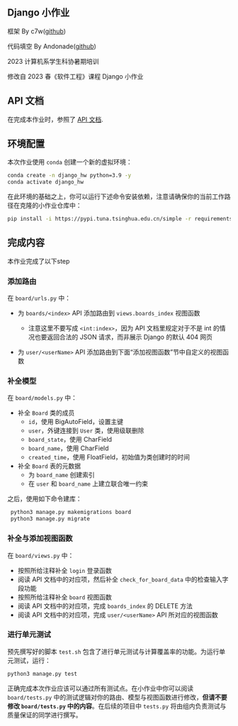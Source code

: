 ## Django 小作业

框架 By c7w([github](https://github.com/c7w))

代码填空 By Andonade([github](https://github.com/Andonade))

2023 计算机系学生科协暑期培训

修改自 2023 春《软件工程》课程 Django 小作业


## API 文档

在完成本作业时，参照了 [API 文档](https://thuse-course.github.io/course-index/handout/api/).


## 环境配置

本次作业使用 `conda` 创建一个新的虚拟环境：

```zsh
conda create -n django_hw python=3.9 -y
conda activate django_hw
```

在此环境的基础之上，你可以运行下述命令安装依赖，注意请确保你的当前工作路径在克隆的小作业仓库中：

```zsh
pip install -i https://pypi.tuna.tsinghua.edu.cn/simple -r requirements.txt
```

## 完成内容

本作业完成了以下step


### 添加路由

在 `board/urls.py` 中：

- 为 `boards/<index>` API 添加路由到 `views.boards_index` 视图函数
    - 注意这里不要写成 `<int:index>`，因为 API 文档里规定对于不是 int 的情况也要返回合法的 JSON 请求，而非展示 Django 的默认 404 网页

- 为 `user/<userName>` API 添加路由到下面“添加视图函数”节中自定义的视图函数



### 补全模型

在 `board/models.py` 中：

- 补全 `Board` 类的成员
    - `id`，使用 BigAutoField，设置主键
    - `user`，外键连接到 `User` 类，使用级联删除
    - `board_state`，使用 CharField
    - `board_name`，使用 CharField
    - `created_time`，使用 FloatField，初始值为类创建时的时间
- 补全 `Board` 表的元数据
    - 为 `board_name` 创建索引
    - 在 `user` 和 `board_name` 上建立联合唯一约束

之后，使用如下命令建库：

```zsh
 python3 manage.py makemigrations board
 python3 manage.py migrate
```



### 补全与添加视图函数

在 `board/views.py` 中：

- 按照所给注释补全 `login` 登录函数
- 阅读 API 文档中的对应项，然后补全 `check_for_board_data` 中的检查输入字段功能
- 按照所给注释补全 `board` 视图函数
- 阅读 API 文档中的对应项，完成 `boards_index` 的 DELETE 方法
- 阅读 API 文档中的对应项，完成 `user/<userName>` API 所对应的视图函数



### 进行单元测试

预先撰写好的脚本 `test.sh` 包含了进行单元测试与计算覆盖率的功能。为运行单元测试，运行：

```zsh
python3 manage.py test
```

正确完成本次作业应该可以通过所有测试点。在小作业中你可以阅读 `board/tests.py` 中的测试逻辑对你的路由、模型与视图函数进行修改，**但请不要修改 `board/tests.py` 中的内容**。在后续的项目中 `tests.py` 将由组内负责测试与质量保证的同学进行撰写。

